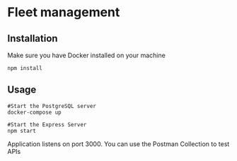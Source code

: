 # Fleet management

## Installation

Make sure you have Docker installed on your machine

```shell
npm install
```

## Usage

```shell
#Start the PostgreSQL server
docker-compose up

#Start the Express Server
npm start
```

Application listens on port 3000. You can use the Postman Collection to test APIs